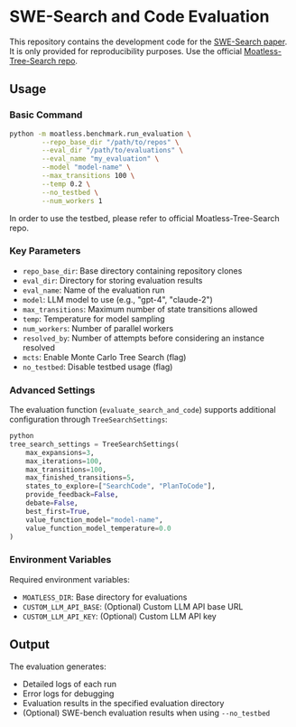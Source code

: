 # SWE-Search and Code Evaluation

This repository contains the development code for the [SWE-Search paper](https://arxiv.org/abs/2403.13657). It is only provided for reproducibility purposes. Use the official [Moatless-Tree-Search repo](https://github.com/aorwall/moatless-tree-search).

## Usage

### Basic Command

```bash
python -m moatless.benchmark.run_evaluation \
        --repo_base_dir "/path/to/repos" \
        --eval_dir "/path/to/evaluations" \
        --eval_name "my_evaluation" \
        --model "model-name" \
        --max_transitions 100 \
        --temp 0.2 \
        --no_testbed \
        --num_workers 1
```

In order to use the testbed, please refer to official Moatless-Tree-Search repo.

### Key Parameters

- `repo_base_dir`: Base directory containing repository clones
- `eval_dir`: Directory for storing evaluation results
- `eval_name`: Name of the evaluation run
- `model`: LLM model to use (e.g., "gpt-4", "claude-2")
- `max_transitions`: Maximum number of state transitions allowed
- `temp`: Temperature for model sampling
- `num_workers`: Number of parallel workers
- `resolved_by`: Number of attempts before considering an instance resolved
- `mcts`: Enable Monte Carlo Tree Search (flag)
- `no_testbed`: Disable testbed usage (flag)

### Advanced Settings

The evaluation function (`evaluate_search_and_code`) supports additional configuration through `TreeSearchSettings`:

```python
python
tree_search_settings = TreeSearchSettings(
    max_expansions=3,
    max_iterations=100,
    max_transitions=100,
    max_finished_transitions=5,
    states_to_explore=["SearchCode", "PlanToCode"],
    provide_feedback=False,
    debate=False,
    best_first=True,
    value_function_model="model-name",
    value_function_model_temperature=0.0
)
```


### Environment Variables

Required environment variables:
- `MOATLESS_DIR`: Base directory for evaluations
- `CUSTOM_LLM_API_BASE`: (Optional) Custom LLM API base URL
- `CUSTOM_LLM_API_KEY`: (Optional) Custom LLM API key

## Output

The evaluation generates:
- Detailed logs of each run
- Error logs for debugging
- Evaluation results in the specified evaluation directory
- (Optional) SWE-bench evaluation results when using `--no_testbed`

